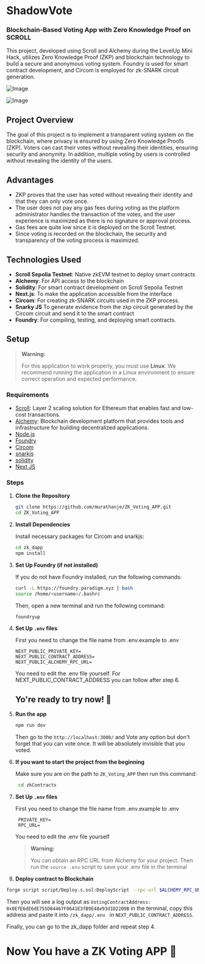 # ShadowVote

### Blockchain-Based Voting App with Zero Knowledge Proof on SCROLL 

This project, developed using Scroll and Alchemy during the LevelUp Mini Hack, utilizes Zero Knowledge Proof (ZKP) and blockchain technology to build a secure and anonymous voting system. Foundry is used for smart contract development, and Circom is employed for zk-SNARK circuit generation.

![Image](https://i.hizliresim.com/dyf8bwp.png)

![Image](https://i.hizliresim.com/cije88m.png)

## Project Overview

The goal of this project is to implement a transparent voting system on the blockchain, where privacy is ensured by using Zero Knowledge Proofs (ZKP). Voters can cast their votes without revealing their identities, ensuring security and anonymity. In addition, multiple voting by users is controlled without revealing the identity of the users.

## Advantages
- ZKP proves that the user has voted without revealing their identity and that they can only vote once.
- The user does not pay any gas fees during voting as the platform administrator handles the transaction of the votes, and the user experience is maximized as there is no signature or approval process.
- Gas fees are quite low since it is deployed on the Scroll Testnet.
- Since voting is recorded on the blockchain, the security and transparency of the voting process is maximized.


## Technologies Used

- **Scroll Sepolia Testnet**: Native zkEVM testnet to deploy smart contracts
- **Alchemy**: For API access to the blockchain
- **Solidity**: For smart contract development on Scroll Sepolia Testnet
- **Next.js**: To make the application accessible from the interface
- **Circom**: For creating zk-SNARK circuits used in the ZKP process.
- **Snarky JS** To generate evidence from the zkp circuit generated by the Circom circuit and send it to the smart contract
- **Foundry**: For compiling, testing, and deploying smart contracts.

  
## Setup

> **Warning:**
>
> For this application to work properly, you must use **Linux**. We recommend running the application in a Linux environment to ensure correct operation and expected performance.

### Requirements

- [Scroll](https://scroll.io/): Layer 2 scaling solution for Ethereum that enables fast and low-cost transactions.
- [Alchemy](https://www.alchemy.com/): Blockchain development platform that provides tools and infrastructure for building decentralized applications.
- [Node.js](https://nodejs.org/)
- [Foundry](https://getfoundry.sh/)
- [Circom](https://docs.circom.io/getting-started/installation/)
- [snarkjs](https://github.com/iden3/snarkjs)
- [solidity](https://soliditylang.org/)
- [Next JS](https://nextjs.org/)

### Steps

1. **Clone the Repository**

    ```bash
    git clone https://github.com/murathanje/ZK_Voting_APP.git
    cd ZK_Voting_APP
    ```

2. **Install Dependencies**

    Install necessary packages for Circom and snarkjs:

    ```bash
    cd zk_dapp
    npm install
    ```

3. **Set Up Foundry (if not installed)**

    If you do not have Foundry installed, run the following commands:

    ```bash
    curl -L https://foundry.paradigm.xyz | bash
    source /home/<username>/.bashrc
    ```

    Then, open a new terminal and run the following command:

    ```bash
    foundryup
    ```

4. **Set Up ``.env`` files**
   
   First you need to change the file name from .env.example to .env
   ```
   NEXT_PUBLIC_PRIVATE_KEY=
   NEXT_PUBLIC_CONTRACT_ADDRESS=
   NEXT_PUBLIC_ALCHEMY_RPC_URL=
   ```
   You need to edit the .env file yourself. For NEXT_PUBLIC_CONTRACT_ADDRESS you can follow after step 6.
   
   ## Yo're ready to try now! 🎉

5. **Run the app**

   ```bash
   npm run dev
   ```
   Then go to the ``http://localhost:3000/`` and Vote any option but don't forget that you can vote once. It will be absolutely invisible that you voted.

6. **If you want to start the project from the beginning**

    Make sure you are on the path to ``ZK_Voting_APP`` then run this command:

   ```bash
    cd zkContracts
    ```
   
8. **Set Up ``.env`` files**
   
   First you need to change the file name from .env.example to .env
   ```
    PRIVATE_KEY=
    RPC_URL=
   ```
   You need to edit the .env file yourself

    > **Warning:**
    >
    > You can obtain an RPC URL from Alchemy for your project.
    Then run the ```source .env``` script to save your .env file in the terminal
   
10. **Deploy contract to Blockchain**

```bash
forge script script/Deploy.s.sol:DeployScript --rpc-url $ALCHEMY_RPC_URL --broadcast
```

Then you will see a log output as ``VotingContractAddress: 0x0EfE6dE6dE755D84467F0641E3fB9E48e93d1D2209B`` in the terminal, copy this address and paste it into ``/zk_dapp/.env `` in ``NEXT_PUBLIC_CONTRACT_ADDRESS``.

Finally, you can go to the zk_dapp folder and repeat step 4.

# Now You have a ZK Voting APP 🎉


